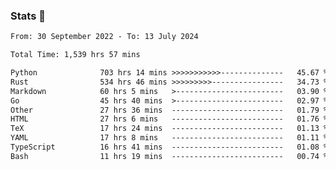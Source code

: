 ### Stats 👋
<!--START_SECTION:waka-->

```txt
From: 30 September 2022 - To: 13 July 2024

Total Time: 1,539 hrs 57 mins

Python              703 hrs 14 mins >>>>>>>>>>>--------------   45.67 %
Rust                534 hrs 46 mins >>>>>>>>>----------------   34.73 %
Markdown            60 hrs 5 mins   >------------------------   03.90 %
Go                  45 hrs 40 mins  >------------------------   02.97 %
Other               27 hrs 36 mins  -------------------------   01.79 %
HTML                27 hrs 6 mins   -------------------------   01.76 %
TeX                 17 hrs 24 mins  -------------------------   01.13 %
YAML                17 hrs 8 mins   -------------------------   01.11 %
TypeScript          16 hrs 41 mins  -------------------------   01.08 %
Bash                11 hrs 19 mins  -------------------------   00.74 %
```

<!--END_SECTION:waka-->

<!--
**buhaytza2005/buhaytza2005** is a ✨ _special_ ✨ repository because its `README.md` (this file) appears on your GitHub profile.

Here are some ideas to get you started:

- 🔭 I’m currently working on ...
- 🌱 I’m currently learning ...
- 👯 I’m looking to collaborate on ...
- 🤔 I’m looking for help with ...
- 💬 Ask me about ...
- 📫 How to reach me: ...
- 😄 Pronouns: ...
- ⚡ Fun fact: ...
-->


